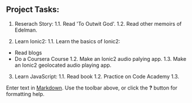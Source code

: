 ## Project Tasks:

1. Reserach Story:
1.1. Read 'To Outwit God'.
1.2. Read other memoirs of Edelman.

2. Learn Ionic2:
1.1. Learn the basics of Ionic2:
- Read blogs
- Do a Coursera Course
1.2. Make an Ionic2 audio palying app.
1.3. Make an Ionic2 geolocated audio playing app.

3. Learn JavaScript:
1.1. Read book
1.2. Practice on Code Academy
1.3. 



Enter text in [Markdown](http://daringfireball.net/projects/markdown/). Use the toolbar above, or click the **?** button for formatting help.
